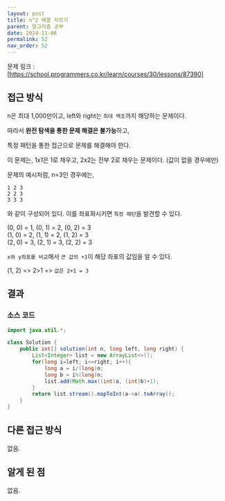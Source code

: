 ```yaml
---
layout: post
title: n^2 배열 자르기
parent: 알고리즘 공부
date: 2024-11-06
permalink: 52
nav_order: 52
---
```


문제 링크 : [https://school.programmers.co.kr/learn/courses/30/lessons/87390]

## 접근 방식

n은 최대 1,000만이고, left와 right는 `최대 백조`까지 해당하는 문제이다.

따라서 **완전 탐색을 통한 문제 해결은 불가능**하고,

특정 패턴을 통한 접근으로 문제를 해결해야 한다.

이 문제는, 1x1은 1로 채우고, 2x2는 전부 2로 채우는 문제이다. (값이 없을 경우에만)

문제의 예시처럼, n=3인 경우에는,

```
1 2 3
2 2 3
3 3 3
```

와 같이 구성되어 있다. 이를 좌표화시키면 `특정 패턴`을 발견할 수 있다.

(0, 0) = 1, (0, 1) = 2, (0, 2) = 3  
(1, 0) = 2, (1, 1) = 2, (1, 2) = 3  
(2, 0) = 3, (2, 1) = 3, (2, 2) = 3

`x와 y좌표를 비교`해서 `큰 값의 +1`이 해당 좌표의 값임을 알 수 있다.

(1, 2) => 2>1 => `값은 2+1 = 3`

## 결과

### 소스 코드

```java
import java.util.*;

class Solution {
    public int[] solution(int n, long left, long right) {
        List<Integer> list = new ArrayList<>();
        for(long i=left; i<=right; i++){
            long a = i/(long)n;
            long b = i%(long)n;
            list.add(Math.max((int)a, (int)b)+1);
        }
        return list.stream().mapToInt(a->a).toArray();
    }
}
```

## 다른 접근 방식

없음.

## 알게 된 점

없음.

[https://school.programmers.co.kr/learn/courses/30/lessons/87390]: https://school.programmers.co.kr/learn/courses/30/lessons/87390
